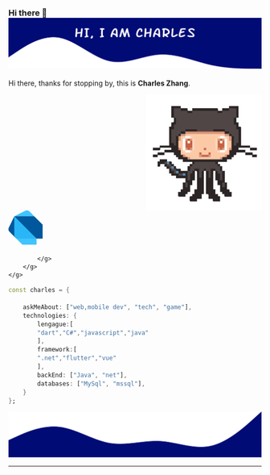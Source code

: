 ### Hi there 👋![head.png](https://raw.githubusercontent.com/iCharlesZ/FigureBed/master/img/readme-top.png)

Hi there, thanks for stopping by, this is **Charles Zhang**.

<img align='right' src="https://raw.githubusercontent.com/iCharlesZ/FigureBed/master/img/octocat.gif" width="230">

<svg xmlns="http://www.w3.org/2000/svg" xmlns:xlink="http://www.w3.org/1999/xlink" width="328px" height="70px" viewBox="0 0 328 70" version="1.1">
      <title>logo - pub.dev</title>
    <desc>Created with Sketch.</desc>
    <g id="pub.dev" stroke="none" stroke-width="1" fill="none" fill-rule="evenodd">
        <g id="general-ui---icons-and-components" transform="translate(-760.000000, -458.000000)">
            <g id="logo---pub.dev" transform="translate(760.000000, 458.000000)">
                <path d="M13.8762,54.1795 L2.2392,42.5365 C0.8382,41.0965 0.0372,39.1765 0.0002,37.1665 C0.1042,36.0755 0.4062,35.0125 0.8912,34.0305 L11.6552,11.6415 L13.8762,54.1795 Z" id="Fill-1" fill="#01579B"/>
                <path d="M53.7287,13.887 L42.0857,2.244 C41.0747,1.227 38.9557,0.005 37.1617,0.005 C35.7647,-0.043 34.3787,0.265 33.1347,0.902 L11.6547,11.641 L53.7287,13.887 Z" id="Fill-3" fill="#40C4FF"/>
                <polygon id="Fill-5" fill="#40C4FF" points="27.7585 68.0613 55.9685 68.0613 55.9685 55.9673 34.9225 49.2543 15.6755 55.9673"/>
                <path d="M11.655,47.9124 C11.655,51.5244 12.106,52.3914 13.894,54.1854 L15.7,55.9914 L55.992,55.9914 L36.271,33.5904 L11.655,11.6474 L11.655,47.9124 Z" id="Fill-7" fill="#29B6F6"/>
                <path d="M47.4557,11.6414 L11.6547,11.6414 L55.9797,55.9674 L68.0687,55.9674 L68.0687,28.2084 L53.7287,13.8874 C51.7177,11.8644 49.9307,11.6414 47.4557,11.6414" id="Fill-9" fill="#01579B"/>
                
            </g>
        </g>
    </g>
</svg>

```dart
const charles = {
    
    askMeAbout: ["web,mobile dev", "tech", "game"],
    technologies: {
        lengague:[
        "dart","C#","javascript","java"
        ],
        framework:[
        ".net","flutter","vue"
        ],
        backEnd: ["Java", "net"],
        databases: ["MySql", "mssql"],
    }
};
```



![bottom.png](https://raw.githubusercontent.com/iCharlesZ/FigureBed/master/img/readme-bottom.png)

---

